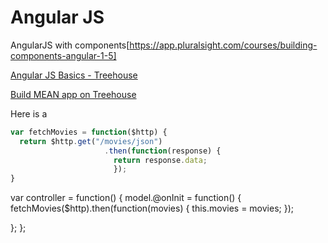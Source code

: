 # Angular JS

AngularJS with components[https://app.pluralsight.com/courses/building-components-angular-1-5]

[Angular JS Basics - Treehouse](https://teamtreehouse.com/library/angularjs-basics-1x-2)

[Build MEAN app on Treehouse](https://teamtreehouse.com/library/building-a-mean-application)


Here is a
```javascript
var fetchMovies = function($http) {
  return $http.get("/movies/json")
                     .then(function(response) {
                       return response.data;
                       });
}
```
var controller = function() {
  model.@onInit = function() {
    fetchMovies($http).then(function(movies) {
      this.movies = movies;
    });

  };
};
